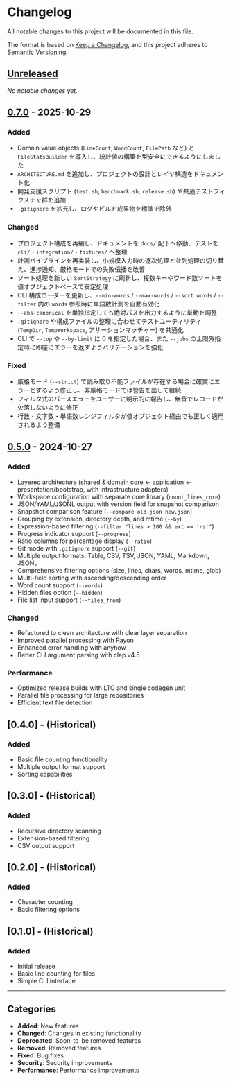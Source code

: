 # Changelog

All notable changes to this project will be documented in this file.

The format is based on [Keep a Changelog](https://keepachangelog.com/en/1.0.0/),
and this project adheres to [Semantic Versioning](https://semver.org/spec/v2.0.0.html).

## [Unreleased]

_No notable changes yet._

## [0.7.0] - 2025-10-29

### Added
- Domain value objects (`LineCount`, `WordCount`, `FilePath` など) と `FileStatsBuilder` を導入し、統計値の構築を型安全にできるようにしました
- `ARCHITECTURE.md` を追加し、プロジェクトの設計とレイヤ構造をドキュメント化
- 開発支援スクリプト (`test.sh`, `benchmark.sh`, `release.sh`) や共通テストフィクスチャ群を追加
- `.gitignore` を拡充し、ログやビルド成果物を標準で除外

### Changed
- プロジェクト構成を再編し、ドキュメントを `docs/` 配下へ移動、テストを `cli/`・`integration/`・`fixtures/` へ整理
- 計測パイプラインを再実装し、小規模入力時の逐次処理と並列処理の切り替え、進捗通知、厳格モードでの失敗伝播を改善
- ソート処理を新しい `SortStrategy` に刷新し、複数キーやワード数ソートを値オブジェクトベースで安定処理
- CLI 構成ローダーを更新し、`--min-words` / `--max-words` / `--sort words` / `--filter` 内の `words` 参照時に単語数計測を自動有効化
- `--abs-canonical` を単独指定しても絶対パスを出力するように挙動を調整
- `.gitignore` や構成ファイルの整理に合わせてテストユーティリティ (`TempDir`, `TempWorkspace`, アサーションマッチャー) を共通化
- CLI で `--top` や `--by-limit` に 0 を指定した場合、また `--jobs` の上限外指定時に即座にエラーを返すようバリデーションを強化

### Fixed
- 厳格モード (`--strict`) で読み取り不能ファイルが存在する場合に確実にエラーとするよう修正し、非厳格モードでは警告を出して継続
- フィルタ式のパースエラーをユーザーに明示的に報告し、無音でレコードが欠落しないように修正
- 行数・文字数・単語数レンジフィルタが値オブジェクト経由でも正しく適用されるよう整備

## [0.5.0] - 2024-10-27

### Added
- Layered architecture (shared & domain core ← application ← presentation/bootstrap, with infrastructure adapters)
- Workspace configuration with separate core library (`count_lines_core`)
- JSON/YAML/JSONL output with version field for snapshot comparison
- Snapshot comparison feature (`--compare old.json new.json`)
- Grouping by extension, directory depth, and mtime (`--by`)
- Expression-based filtering (`--filter "lines > 100 && ext == 'rs'"`)
- Progress indicator support (`--progress`)
- Ratio columns for percentage display (`--ratio`)
- Git mode with `.gitignore` support (`--git`)
- Multiple output formats: Table, CSV, TSV, JSON, YAML, Markdown, JSONL
- Comprehensive filtering options (size, lines, chars, words, mtime, glob)
- Multi-field sorting with ascending/descending order
- Word count support (`--words`)
- Hidden files option (`--hidden`)
- File list input support (`--files_from`)

### Changed
- Refactored to clean architecture with clear layer separation
- Improved parallel processing with Rayon
- Enhanced error handling with anyhow
- Better CLI argument parsing with clap v4.5

### Performance
- Optimized release builds with LTO and single codegen unit
- Parallel file processing for large repositories
- Efficient text file detection

## [0.4.0] - (Historical)

### Added
- Basic file counting functionality
- Multiple output format support
- Sorting capabilities

## [0.3.0] - (Historical)

### Added
- Recursive directory scanning
- Extension-based filtering
- CSV output support

## [0.2.0] - (Historical)

### Added
- Character counting
- Basic filtering options

## [0.1.0] - (Historical)

### Added
- Initial release
- Basic line counting for files
- Simple CLI interface

---

## Categories

- **Added**: New features
- **Changed**: Changes in existing functionality
- **Deprecated**: Soon-to-be removed features
- **Removed**: Removed features
- **Fixed**: Bug fixes
- **Security**: Security improvements
- **Performance**: Performance improvements

[Unreleased]: https://github.com/jungamer-64/count_lines/compare/v0.7.0...HEAD
[0.7.0]: https://github.com/jungamer-64/count_lines/compare/v0.5.0...v0.7.0
[0.5.0]: https://github.com/jungamer-64/count_lines/releases/tag/v0.5.0
